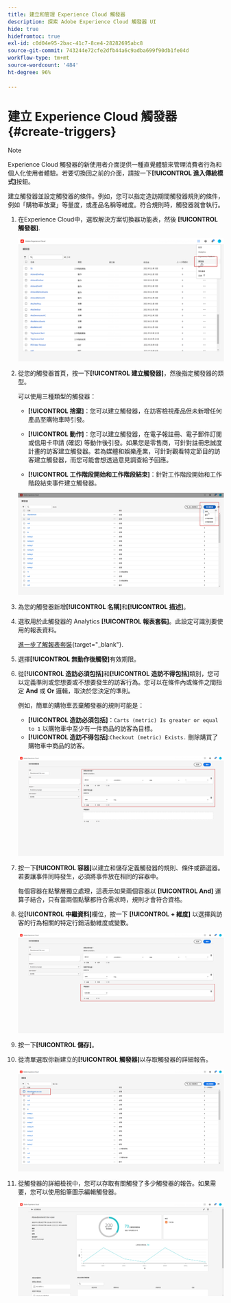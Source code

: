 ```yaml
---
title: 建立和管理 Experience Cloud 觸發器
description: 探索 Adobe Experience Cloud 觸發器 UI
hide: true
hidefromtoc: true
exl-id: c0d04e95-2bac-41c7-8ce4-28282695abc8
source-git-commit: 743244e72cfe2dfb44a6c9adba699f90db1fe04d
workflow-type: tm+mt
source-wordcount: '484'
ht-degree: 96%

---
```


# 建立 Experience Cloud 觸發器 {#create-triggers}

>[!NOTE]
>
> Experience Cloud 觸發器的新使用者介面提供一種直覺體驗來管理消費者行為和個人化使用者體驗。若要切換回之前的介面，請按一下&#x200B;**[!UICONTROL 進入傳統模式]**&#x200B;按鈕。

建立觸發器並設定觸發器的條件。例如，您可以指定造訪期間觸發器規則的條件，例如「購物車放棄」等量度，或產品名稱等維度。符合規則時，觸發器就會執行。

1. 在Experience Cloud中，選取解決方案切換器功能表，然後 **[!UICONTROL 觸發器]**.

   ![](assets/triggers_7.png)

1. 從您的觸發器首頁，按一下&#x200B;**[!UICONTROL 建立觸發器]**，然後指定觸發器的類型。

   可以使用三種類型的觸發器：

   * **[!UICONTROL 捨棄]**：您可以建立觸發器，在訪客檢視產品但未新增任何產品至購物車時引發。

   * **[!UICONTROL 動作]**：您可以建立觸發器，在電子報註冊、電子郵件訂閱或信用卡申請 (確認) 等動作後引發。如果您是零售商，可針對註冊忠誠度計畫的訪客建立觸發器。若為媒體和娛樂產業，可針對觀看特定節目的訪客建立觸發器，而您可能會想透過意見調查給予回應。

   * **[!UICONTROL 工作階段開始和工作階段結束]**：針對工作階段開始和工作階段結束事件建立觸發器。

   ![](assets/triggers_1.png)

1. 為您的觸發器新增&#x200B;**[!UICONTROL 名稱]**&#x200B;和&#x200B;**[!UICONTROL 描述]**。

1. 選取用於此觸發器的 Analytics **[!UICONTROL 報表套裝]**。此設定可識別要使用的報表資料。

   [進一步了解報表套裝](https://experienceleague.adobe.com/docs/analytics/admin/admin-tools/manage-report-suites/c-new-report-suite/t-create-a-report-suite.html){target="_blank"}.

1. 選擇&#x200B;**[!UICONTROL 無動作後觸發]**&#x200B;有效期限。

1. 從&#x200B;**[!UICONTROL 造訪必須包括]**&#x200B;和&#x200B;**[!UICONTROL 造訪不得包括]**&#x200B;類別，您可以定義準則或您想要或不想要發生的訪客行為。您可以在條件內或條件之間指定 **And** 或 **Or** 邏輯，取決於您決定的準則。

   例如，簡單的購物車丟棄觸發器的規則可能是：

   * **[!UICONTROL 造訪必須包括]**：`Carts (metric) Is greater or equal to 1` 以購物車中至少有一件商品的訪客為目標。
   * **[!UICONTROL 造訪不得包括]**:`Checkout (metric) Exists.` 刪除購買了購物車中商品的訪客。

   ![](assets/triggers_2.png)

1. 按一下&#x200B;**[!UICONTROL 容器]**&#x200B;以建立和儲存定義觸發器的規則、條件或篩選器。若要讓事件同時發生，必須將事件放在相同的容器中。

   每個容器在點擊層獨立處理，這表示如果兩個容器以 **[!UICONTROL And]** 運算子結合，只有當兩個點擊都符合需求時，規則才會符合資格。

1. 從&#x200B;**[!UICONTROL 中繼資料]**&#x200B;欄位，按一下 **[!UICONTROL + 維度]** 以選擇與訪客的行為相關的特定行銷活動維度或變數。

   ![](assets/triggers_3.png)

1. 按一下&#x200B;**[!UICONTROL 儲存]**。

1. 從清單選取你新建立的&#x200B;**[!UICONTROL 觸發器]**&#x200B;以存取觸發器的詳細報告。

   ![](assets/triggers_4.png)

1. 從觸發器的詳細檢視中，您可以存取有關觸發了多少觸發器的報告。如果需要，您可以使用鉛筆圖示編輯觸發器。

   ![](assets/triggers_5.png)
